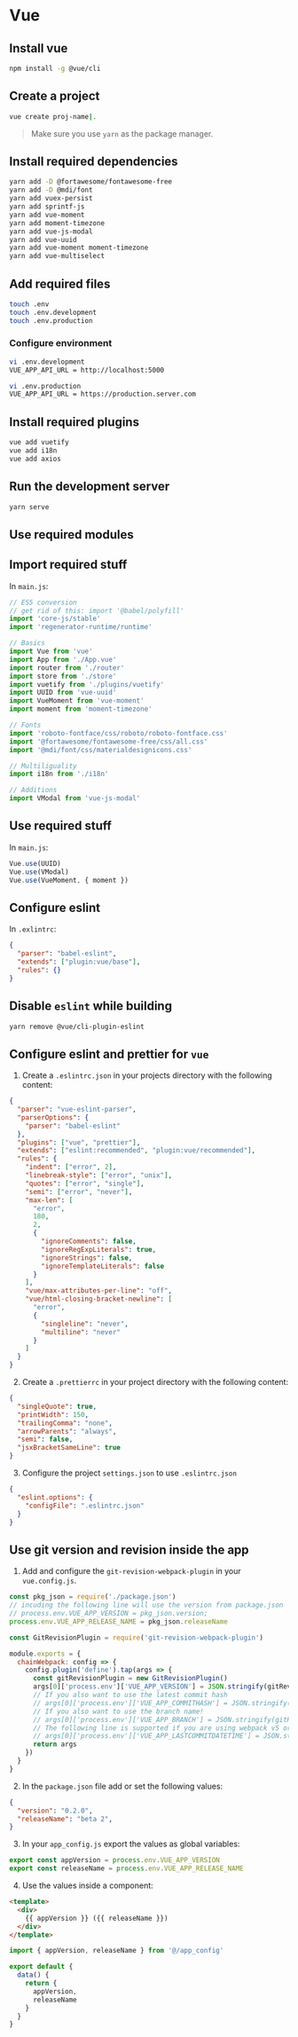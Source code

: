 # Vue

## Install vue

```bash
npm install -g @vue/cli
```

## Create a project

```bash
vue create proj-name|.
```

> Make sure you use `yarn` as the package manager.

## Install required dependencies

```bash
yarn add -D @fortawesome/fontawesome-free
yarn add -D @mdi/font
yarn add vuex-persist
yarn add sprintf-js
yarn add vue-moment
yarn add moment-timezone
yarn add vue-js-modal
yarn add vue-uuid
yarn add vue-moment moment-timezone
yarn add vue-multiselect
```

## Add required files

```bash
touch .env
touch .env.development
touch .env.production
```

### Configure environment

```bash
vi .env.development
VUE_APP_API_URL = http://localhost:5000
```

```bash
vi .env.production
VUE_APP_API_URL = https://production.server.com
```

## Install required plugins

```bash
vue add vuetify
vue add i18n
vue add axios
```

## Run the development server

```bash
yarn serve
```

## Use required modules

## Import required stuff

In `main.js`:

```js
// ES5 conversion
// get rid of this: import '@babel/polyfill'
import 'core-js/stable'
import 'regenerator-runtime/runtime'

// Basics
import Vue from 'vue'
import App from './App.vue'
import router from './router'
import store from './store'
import vuetify from './plugins/vuetify'
import UUID from 'vue-uuid'
import VueMoment from 'vue-moment'
import moment from 'moment-timezone'

// Fonts
import 'roboto-fontface/css/roboto/roboto-fontface.css'
import '@fortawesome/fontawesome-free/css/all.css'
import '@mdi/font/css/materialdesignicons.css'

// Multiliguality
import i18n from './i18n'

// Additions
import VModal from 'vue-js-modal'
```

## Use required stuff

In `main.js`:

```js
Vue.use(UUID)
Vue.use(VModal)
Vue.use(VueMoment, { moment })
```

## Configure eslint

In `.exlintrc`:

```json
{
  "parser": "babel-eslint",
  "extends": ["plugin:vue/base"],
  "rules": {}
}
```

## Disable `eslint` while building

```bash
yarn remove @vue/cli-plugin-eslint
```

## Configure eslint and prettier for `vue`

1. Create a `.eslintrc.json` in your projects directory with the following content:

```json
{
  "parser": "vue-eslint-parser",
  "parserOptions": {
    "parser": "babel-eslint"
  },
  "plugins": ["vue", "prettier"],
  "extends": ["eslint:recommended", "plugin:vue/recommended"],
  "rules": {
    "indent": ["error", 2],
    "linebreak-style": ["error", "unix"],
    "quotes": ["error", "single"],
    "semi": ["error", "never"],
    "max-len": [
      "error",
      180,
      2,
      {
        "ignoreComments": false,
        "ignoreRegExpLiterals": true,
        "ignoreStrings": false,
        "ignoreTemplateLiterals": false
      }
    ],
    "vue/max-attributes-per-line": "off",
    "vue/html-closing-bracket-newline": [
      "error",
      {
        "singleline": "never",
        "multiline": "never"
      }
    ]
  }
}
```

2. Create a `.prettierrc` in your project directory with the following content:

```json
{
  "singleQuote": true,
  "printWidth": 150,
  "trailingComma": "none",
  "arrowParents": "always",
  "semi": false,
  "jsxBracketSameLine": true
}
```

3. Configure the project `settings.json` to use `.eslintrc.json`

```json
{
  "eslint.options": {
    "configFile": ".eslintrc.json"
  }
}
```

## Use git version and revision inside the app

1. Add and configure the `git-revision-webpack-plugin` in your `vue.config.js`.

```js
const pkg_json = require('./package.json')
// incuding the following line will use the version from package.json
// process.env.VUE_APP_VERSION = pkg_json.version;
process.env.VUE_APP_RELEASE_NAME = pkg_json.releaseName

const GitRevisionPlugin = require('git-revision-webpack-plugin')

module.exports = {
  chainWebpack: config => {
    config.plugin('define').tap(args => {
      const gitRevisionPlugin = new GitRevisionPlugin()
      args[0]['process.env']['VUE_APP_VERSION'] = JSON.stringify(gitRevisionPlugin.version())
      // If you also want to use the latest commit hash
      // args[0]['process.env']['VUE_APP_COMMITHASH'] = JSON.stringify(gitRevisionPlugin.commithash())
      // If you also want to use the branch name!
      // args[0]['process.env']['VUE_APP_BRANCH'] = JSON.stringify(gitRevisionPlugin.branch())
      // The following line is supported if you are using webpack v5 or later
      // args[0]['process.env']['VUE_APP_LASTCOMMITDATETIME'] = JSON.stringify(gitRevisionPlugin.lastcommitdatetime())
      return args
    })
  }
}
```

2. In the `package.json` file add or set the following values:

```json
{
  "version": "0.2.0",
  "releaseName": "beta 2",
}
```

3. In your `app_config.js` export the values as global variables:

```js
export const appVersion = process.env.VUE_APP_VERSION
export const releaseName = process.env.VUE_APP_RELEASE_NAME
```

4. Use the values inside a component:

```html
<template>
  <div>
    {{ appVersion }} ({{ releaseName }})
  </div>
</template>
```

```js
import { appVersion, releaseName } from '@/app_config'

export default {
  data() {
    return {
      appVersion,
      releaseName
    }
  }
}
```